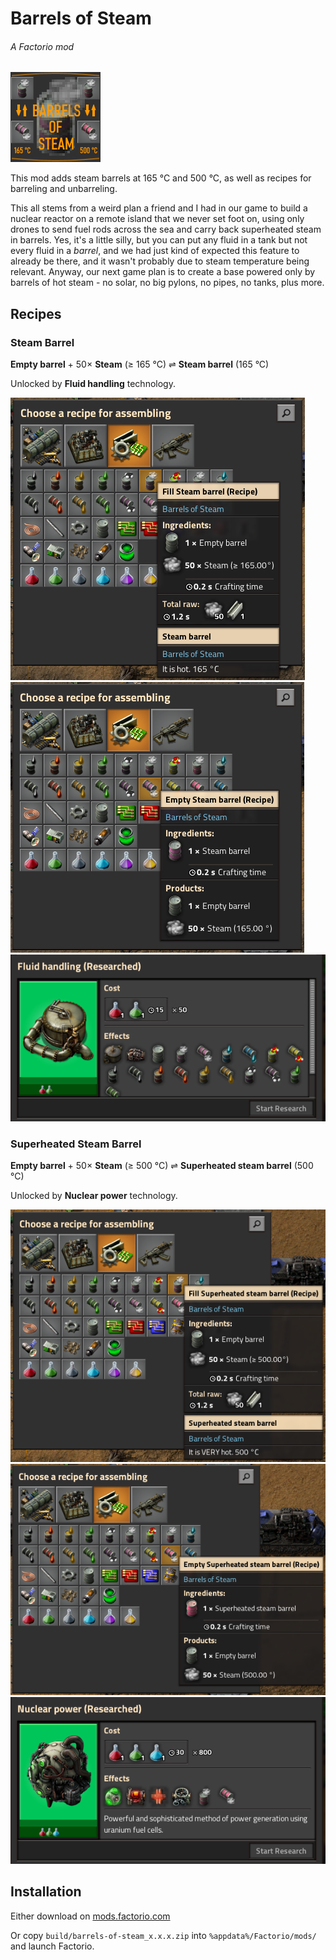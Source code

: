 # Barrels of Steam
###### A Factorio mod

![Mod Thumbnail](src/barrels-of-steam/thumbnail.png "Mod Thumbnail")

This mod adds steam barrels at 165 °C and 500 °C, as well as recipes for barreling and unbarreling.

This all stems from a weird plan a friend and I had in our game to build a nuclear reactor on a remote island that we never set foot on, using only drones to send fuel rods across the sea and carry back superheated steam in barrels. Yes, it's a little silly, but you can put any fluid in a tank but not every fluid in a *barrel*, and we had just kind of expected this feature to already be there, and it wasn't probably due to steam temperature being relevant. Anyway, our next game plan is to create a base powered only by barrels of hot steam - no solar, no big pylons, no pipes, no tanks, plus more.

## Recipes

### Steam Barrel

**Empty barrel** + 50× **Steam** (≥ 165 °C) ⇌ **Steam barrel** (165 °C)

Unlocked by **Fluid handling** technology.

![Fill Steam Barrel recipe](images/fill-steam-barrel-recipe.png "Fill Steam Barrel recipe")
![Empty Steam Barrel recipe](images/empty-steam-barrel-recipe.png "Empty Steam Barrel recipe")
![Fluid Handling technology](images/fluid-handling-technology.png "Fluid Handling technology")

### Superheated Steam Barrel

**Empty barrel** + 50× **Steam** (≥ 500 °C) ⇌ **Superheated steam barrel** (500 °C)

Unlocked by **Nuclear power** technology.

![Fill Superheated Steam Barrel recipe](images/fill-superheated-steam-barrel-recipe.png "Fill Superheated Steam Barrel recipe")
![Empty Superheated Steam Barrel recipe](images/empty-superheated-steam-barrel-recipe.png "Empty Superheated Steam Barrel recipe")
![Nuclear Power technology](images/nuclear-power-technology.png "Nuclear Power technology")

## Installation

Either download on [mods.factorio.com](https://mods.factorio.com/mod/barrels-of-steam)

Or copy `build/barrels-of-steam_x.x.x.zip` into `%appdata%/Factorio/mods/` and launch Factorio.
